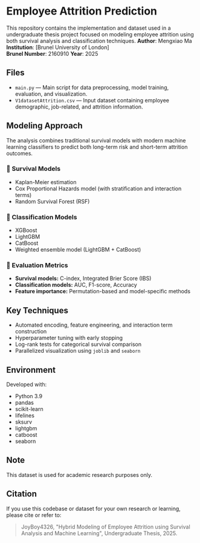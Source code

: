 # Employee Attrition Prediction

This repository contains the implementation and dataset used in a undergraduate thesis project focused on modeling employee attrition using both survival analysis and classification techniques.
**Author**: Mengxiao Ma 
**Institution**: [Brunel University of London]  
**Brunel Number**: 2160910
**Year**: 2025

## Files

- `main.py` — Main script for data preprocessing, model training, evaluation, and visualization.
- `V1datasetAttrition.csv` — Input dataset containing employee demographic, job-related, and attrition information.

## Modeling Approach

The analysis combines traditional survival models with modern machine learning classifiers to predict both long-term risk and short-term attrition outcomes.

### 🔹 Survival Models
- Kaplan-Meier estimation
- Cox Proportional Hazards model (with stratification and interaction terms)
- Random Survival Forest (RSF)

### 🔹 Classification Models
- XGBoost
- LightGBM
- CatBoost
- Weighted ensemble model (LightGBM + CatBoost)

### 🔹 Evaluation Metrics
- **Survival models:** C-index, Integrated Brier Score (IBS)
- **Classification models:** AUC, F1-score, Accuracy
- **Feature importance:** Permutation-based and model-specific methods

## Key Techniques

- Automated encoding, feature engineering, and interaction term construction
- Hyperparameter tuning with early stopping
- Log-rank tests for categorical survival comparison
- Parallelized visualization using `joblib` and `seaborn`

## Environment

Developed with:
- Python 3.9
- pandas
- scikit-learn
- lifelines
- sksurv
- lightgbm
- catboost
- seaborn

## Note

This dataset is used for academic research purposes only.

## Citation

If you use this codebase or dataset for your own research or learning, please cite or refer to:

> JoyBoy4326, "Hybrid Modeling of Employee Attrition using Survival Analysis and Machine Learning", Undergraduate Thesis, 2025.
